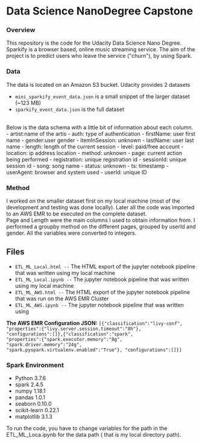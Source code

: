 # Data Science NanoDegree Capstone

### Overview

This repository is the code for the Udacity Data Science Nano Degree. <br>
Sparkify is a browser based, online music streaming service. The aim of the project is to predict users who leave the service ("churn"), by using Spark. <br>

### Data

The data is located on an Amazon S3 bucket. Udacity provides 2 datasets <br>
- <code>mini_sparkify_event_data.json</code> is a small snippet of the larger dataset (~123 MB)
- <code>sparkify_event_data.json</code> is the full dataset
<br>
Below is the data schema with a little bit of information about each column. <br>
 - artist:name of the artis
 - auth: type of authentication
 - firstName: user first name
 - gender:user gender
 - itemInSession: unknown
 - lastName: user last name
 - length: length of the current session
 - level: paid/free account
 - location: ip address location
 - method: unknown
 - page: current action being performed
 - registration: unique registration id
 - sessionId: unique session id
 - song: song name
 - status: unknown
 - ts: timestamp
 - userAgent: browser and system used
 - userId: unique ID
 <br>

 ### Method
  I  worked on the smaller dataset first on my local machine (most of the development and testing was done locally). Later all the code was imported to an AWS EMR to be executed on the complete dataset. <br>
Page and Length were the main columns I used to obtain information from. I performed a groupby method on the different pages, grouped by userId and gender. All the variables were converted to integers. <br>

## Files 

- <code>ETL_ML_Local.html --</code> The HTML export of the jupyter notebook pipeline that was written using my local machine 
- <code>ETL_ML_Local.ipynb --</code> The  jupyter notebook pipeline that was written using my local machine 
- <code>ETL_ML_AWS.html --</code> The HTML export of the jupyter notebook pipeline that was run on the AWS EMR Cluster
- <code>ETL_ML_AWS.ipynb --</code> The  jupyter notebook pipeline that was written using 

<b>The AWS EMR Configuration JSON:</b>
<code>[{"classification":"livy-conf", "properties":{"livy.server.session.timeout":"8h"}, "configurations":[]},{"classification":"spark", "properties":{"spark.executor.memory":"8g", "spark.driver.memory":"24g", "spark.pyspark.virtualenv.enabled":"True"}, "configurations":[]}] </code>

### Spark Environment
- Python 3.7.6
- spark 2.4.5
- numpy 1.18.1
- pandas 1.0.1
- seaborn 0.10.0
- scikit-learn 0.22.1
- matplotlib 3.1.3

To run the code, you have to change variables for the path in the ETL_ML_Loca.ipynb for the data path ( that is my local directory path).